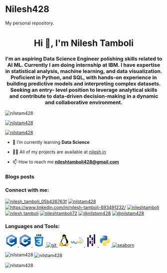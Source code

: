 # Nilesh428
My personal repository.


<h1 align="center">Hi 👋, I'm Nilesh Tamboli</h1>
<h3 align="center">I'm an aspiring Data Science Engineer polishing skills related to AI ML. Currently I am doing internship at IBM. I have expertise in statistical analysis, machine learning, and data visualization. Proficient in Python, and SQL, with hands-on experience in building predictive models and interpreting complex datasets. Seeking an entry- level position to leverage analytical skills and contribute to data-driven decision-making in a dynamic and collaborative environment.</h3>

<p align="left"> <img src="https://komarev.com/ghpvc/?username=nilstam428&label=Profile%20views&color=0e75b6&style=flat" alt="nilstam428" /> </p>

<p align="left"> <a href="https://github.com/ryo-ma/github-profile-trophy"><img src="https://github-profile-trophy.vercel.app/?username=nilstam428" alt="nilstam428" /></a> </p>

<p align="left"> <a href="https://twitter.com/nilstam428" target="blank"><img src="https://img.shields.io/twitter/follow/nilstam428?logo=twitter&style=for-the-badge" alt="nilstam428" /></a> </p>

- 🌱 I’m currently learning **Data Science**

- 👨‍💻 All of my projects are available at [nilesh.in](nilesh.in)

- 📫 How to reach me **nileshtamboli428@gmail.com**

### Blogs posts
<!-- BLOG-POST-LIST:START -->
<!-- BLOG-POST-LIST:END -->

<h3 align="left">Connect with me:</h3>
<p align="left">
<a href="https://dev.to/nilesh_tamboli_05b426763f" target="blank"><img align="center" src="https://raw.githubusercontent.com/rahuldkjain/github-profile-readme-generator/master/src/images/icons/Social/devto.svg" alt="nilesh_tamboli_05b426763f" height="30" width="40" /></a>
<a href="https://twitter.com/nilstam428" target="blank"><img align="center" src="https://raw.githubusercontent.com/rahuldkjain/github-profile-readme-generator/master/src/images/icons/Social/twitter.svg" alt="nilstam428" height="30" width="40" /></a>
<a href="https://linkedin.com/in/https://www.linkedin.com/in/nilesh-tamboli-693491232/" target="blank"><img align="center" src="https://raw.githubusercontent.com/rahuldkjain/github-profile-readme-generator/master/src/images/icons/Social/linked-in-alt.svg" alt="https://www.linkedin.com/in/nilesh-tamboli-693491232/" height="30" width="40" /></a>
<a href="https://kaggle.com/nileshtamboli" target="blank"><img align="center" src="https://raw.githubusercontent.com/rahuldkjain/github-profile-readme-generator/master/src/images/icons/Social/kaggle.svg" alt="nileshtamboli" height="30" width="40" /></a>
<a href="https://fb.com/nilesh tamboli" target="blank"><img align="center" src="https://raw.githubusercontent.com/rahuldkjain/github-profile-readme-generator/master/src/images/icons/Social/facebook.svg" alt="nilesh tamboli" height="30" width="40" /></a>
<a href="https://instagram.com/nileshtamboli72" target="blank"><img align="center" src="https://raw.githubusercontent.com/rahuldkjain/github-profile-readme-generator/master/src/images/icons/Social/instagram.svg" alt="nileshtamboli72" height="30" width="40" /></a>
<a href="https://hashnode.com/@nilstqm428" target="blank"><img align="center" src="https://raw.githubusercontent.com/rahuldkjain/github-profile-readme-generator/master/src/images/icons/Social/hashnode.svg" alt="@nilstqm428" height="30" width="40" /></a>
<a href="https://medium.com/@nilstam428" target="blank"><img align="center" src="https://raw.githubusercontent.com/rahuldkjain/github-profile-readme-generator/master/src/images/icons/Social/medium.svg" alt="@nilstam428" height="30" width="40" /></a>
</p>

<h3 align="left">Languages and Tools:</h3>
<p align="left"> <a href="https://www.cprogramming.com/" target="_blank" rel="noreferrer"> <img src="https://raw.githubusercontent.com/devicons/devicon/master/icons/c/c-original.svg" alt="c" width="40" height="40"/> </a> <a href="https://www.w3schools.com/cpp/" target="_blank" rel="noreferrer"> <img src="https://raw.githubusercontent.com/devicons/devicon/master/icons/cplusplus/cplusplus-original.svg" alt="cplusplus" width="40" height="40"/> </a> <a href="https://www.w3schools.com/css/" target="_blank" rel="noreferrer"> <img src="https://raw.githubusercontent.com/devicons/devicon/master/icons/css3/css3-original-wordmark.svg" alt="css3" width="40" height="40"/> </a> <a href="https://git-scm.com/" target="_blank" rel="noreferrer"> <img src="https://www.vectorlogo.zone/logos/git-scm/git-scm-icon.svg" alt="git" width="40" height="40"/> </a> <a href="https://www.linux.org/" target="_blank" rel="noreferrer"> <img src="https://raw.githubusercontent.com/devicons/devicon/master/icons/linux/linux-original.svg" alt="linux" width="40" height="40"/> </a> <a href="https://www.mysql.com/" target="_blank" rel="noreferrer"> <img src="https://raw.githubusercontent.com/devicons/devicon/master/icons/mysql/mysql-original-wordmark.svg" alt="mysql" width="40" height="40"/> </a> <a href="https://pandas.pydata.org/" target="_blank" rel="noreferrer"> <img src="https://raw.githubusercontent.com/devicons/devicon/2ae2a900d2f041da66e950e4d48052658d850630/icons/pandas/pandas-original.svg" alt="pandas" width="40" height="40"/> </a> <a href="https://www.python.org" target="_blank" rel="noreferrer"> <img src="https://raw.githubusercontent.com/devicons/devicon/master/icons/python/python-original.svg" alt="python" width="40" height="40"/> </a> <a href="https://seaborn.pydata.org/" target="_blank" rel="noreferrer"> <img src="https://seaborn.pydata.org/_images/logo-mark-lightbg.svg" alt="seaborn" width="40" height="40"/> </a> </p>

<p><img align="left" src="https://github-readme-stats.vercel.app/api/top-langs?username=nilstam428&show_icons=true&locale=en&layout=compact" alt="nilstam428" /></p>

<p>&nbsp;<img align="center" src="https://github-readme-stats.vercel.app/api?username=nilstam428&show_icons=true&locale=en" alt="nilstam428" /></p>

<p><img align="center" src="https://github-readme-streak-stats.herokuapp.com/?user=nilstam428&" alt="nilstam428" /></p>
